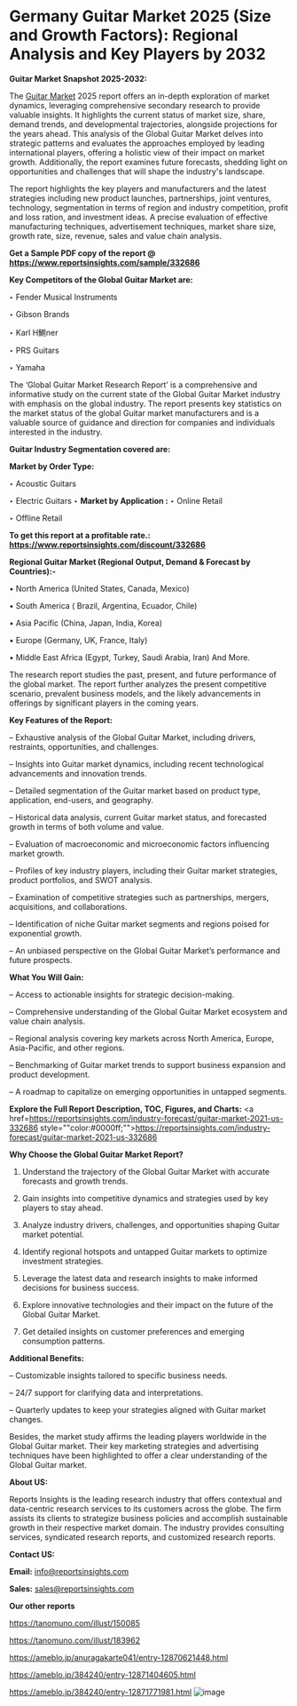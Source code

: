 # Germany Guitar Market 2025 (Size and Growth Factors): Regional Analysis and Key Players by 2032

<strong>Guitar Market Snapshot 2025-2032:</strong>

The <a href=https://www.reportsinsights.com/sample/332686>Guitar Market</a> 2025 report offers an in-depth exploration of market dynamics, leveraging comprehensive secondary research to provide valuable insights. It highlights the current status of market size, share, demand trends, and developmental trajectories, alongside projections for the years ahead. This analysis of the Global Guitar Market delves into strategic patterns and evaluates the approaches employed by leading international players, offering a holistic view of their impact on market growth. Additionally, the report examines future forecasts, shedding light on opportunities and challenges that will shape the industry's landscape.

The report highlights the key players and manufacturers and the latest strategies including new product launches, partnerships, joint ventures, technology, segmentation in terms of region and industry competition, profit and loss ration, and investment ideas. A precise evaluation of effective manufacturing techniques, advertisement techniques, market share size, growth rate, size, revenue, sales and value chain analysis.

<strong>Get a Sample PDF copy of the report @ <a href=https://www.reportsinsights.com/sample/332686 style=color:#0000ff;>https://www.reportsinsights.com/sample/332686</a></strong>

<strong>Key Competitors of the Global Guitar Market are:</strong>

‣ Fender Musical Instruments

‣ Gibson Brands

‣ Karl H鰂ner

‣ PRS Guitars

‣ Yamaha

The ‘Global Guitar Market Research Report’ is a comprehensive and informative study on the current state of the Global Guitar Market industry with emphasis on the global industry. The report presents key statistics on the market status of the global Guitar market manufacturers and is a valuable source of guidance and direction for companies and individuals interested in the industry.

<strong>Guitar Industry Segmentation covered are:</strong>

<strong>Market by Order Type: </strong>

‣ Acoustic Guitars

‣ Electric Guitars
‣ 
<strong>Market by Application :</strong>
‣ Online Retail

‣ Offline Retail

<strong>To get this report at a profitable rate.: <a href=https://www.reportsinsights.com/discount/332686 style=color:#0000ff;>https://www.reportsinsights.com/discount/332686</a></strong>

<strong>Regional Guitar Market (Regional Output, Demand &amp; Forecast by Countries):-</strong>

• North America (United States, Canada, Mexico)

• South America ( Brazil, Argentina, Ecuador, Chile)

• Asia Pacific (China, Japan, India, Korea)

• Europe (Germany, UK, France, Italy)

• Middle East Africa (Egypt, Turkey, Saudi Arabia, Iran) And More.

The research report studies the past, present, and future performance of the global market. The report further analyzes the present competitive scenario, prevalent business models, and the likely advancements in offerings by significant players in the coming years.

<strong>Key Features of the Report:</strong>

– Exhaustive analysis of the Global Guitar Market, including drivers, restraints, opportunities, and challenges.

– Insights into Guitar market dynamics, including recent technological advancements and innovation trends.

– Detailed segmentation of the Guitar market based on product type, application, end-users, and geography.

– Historical data analysis, current Guitar market status, and forecasted growth in terms of both volume and value.

– Evaluation of macroeconomic and microeconomic factors influencing market growth.

– Profiles of key industry players, including their Guitar market strategies, product portfolios, and SWOT analysis.

– Examination of competitive strategies such as partnerships, mergers, acquisitions, and collaborations.

– Identification of niche Guitar market segments and regions poised for exponential growth.

– An unbiased perspective on the Global Guitar Market’s performance and future prospects.

<strong>What You Will Gain:</strong>

– Access to actionable insights for strategic decision-making.

– Comprehensive understanding of the Global Guitar Market ecosystem and value chain analysis.

– Regional analysis covering key markets across North America, Europe, Asia-Pacific, and other regions.

– Benchmarking of Guitar market trends to support business expansion and product development.

– A roadmap to capitalize on emerging opportunities in untapped segments.

<strong>Explore the Full Report Description, TOC, Figures, and Charts:</strong>
<a href=https://reportsinsights.com/industry-forecast/guitar-market-2021-us-332686 style=""color:#0000ff;"">https://reportsinsights.com/industry-forecast/guitar-market-2021-us-332686</a>

<strong>Why Choose the Global Guitar Market Report?</strong>

1. Understand the trajectory of the Global Guitar Market with accurate forecasts and growth trends.

2. Gain insights into competitive dynamics and strategies used by key players to stay ahead.

3. Analyze industry drivers, challenges, and opportunities shaping Guitar market potential.

4. Identify regional hotspots and untapped Guitar markets to optimize investment strategies.

5. Leverage the latest data and research insights to make informed decisions for business success.

6. Explore innovative technologies and their impact on the future of the Global Guitar Market.

7. Get detailed insights on customer preferences and emerging consumption patterns.

<strong>Additional Benefits:</strong>

– Customizable insights tailored to specific business needs.

– 24/7 support for clarifying data and interpretations.

– Quarterly updates to keep your strategies aligned with Guitar market changes.

Besides, the market study affirms the leading players worldwide in the Global Guitar market. Their key marketing strategies and advertising techniques have been highlighted to offer a clear understanding of the Global Guitar market.

<strong><strong>About US</strong>:</strong>

Reports Insights is the leading research industry that offers contextual and data-centric research services to its customers across the globe. The firm assists its clients to strategize business policies and accomplish sustainable growth in their respective market domain. The industry provides consulting services, syndicated research reports, and customized research reports.

<strong>Contact US:</strong>

<p class=><b>Email:</b> <a href=mailto:info@reportsinsights.com>info@reportsinsights.com</a></p>
<p class=><b>Sales:</b> <a href=mailto:sales@reportsinsights.com>sales@reportsinsights.com</a></p>

<strong>Our other reports</strong>

<a href=https://tanomuno.com/illust/150085>https://tanomuno.com/illust/150085</a>

<a href=https://tanomuno.com/illust/183962>https://tanomuno.com/illust/183962</a>

<a href=https://ameblo.jp/anuragakarte041/entry-12870621448.html>https://ameblo.jp/anuragakarte041/entry-12870621448.html</a>

<a href=https://ameblo.jp/384240/entry-12871404605.html>https://ameblo.jp/384240/entry-12871404605.html</a>

<a href=https://ameblo.jp/384240/entry-12871771981.html>https://ameblo.jp/384240/entry-12871771981.html</a>
![image](https://github.com/user-attachments/assets/b7d51ab2-cce8-480f-bdfc-3ca9653c3062)
